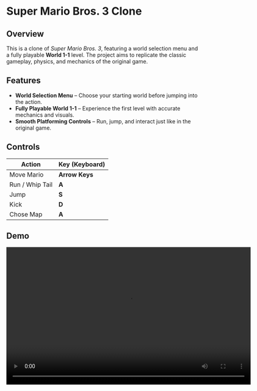 ﻿# Super Mario Bros. 3 Clone  

## Overview  
This is a clone of *Super Mario Bros. 3*, featuring a world selection menu and a fully playable **World 1-1** level. 
The project aims to replicate the classic gameplay, physics, and mechanics of the original game.  

## Features  
- **World Selection Menu** – Choose your starting world before jumping into the action.  
- **Fully Playable World 1-1** – Experience the first level with accurate mechanics and visuals.  
- **Smooth Platforming Controls** – Run, jump, and interact just like in the original game.  

## Controls  

| Action        | Key (Keyboard)        |
|--------------|-----------------------|
| Move Mario   | **Arrow Keys**  |
| Run / Whip Tail         | **A**          |
| Jump         | **S**           |
| Kick          | **D**          |
| Chose Map          | **A**          |

## Demo
<video width="640" height="360" controls>
  <source src="demo.mkv" type="video/mp4">
  Your browser does not support the video tag.
</video>